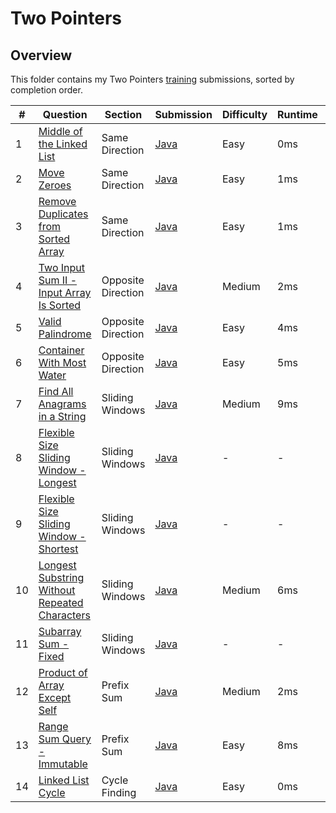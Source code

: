 # Two Pointers

## Overview
This folder contains my Two Pointers [training](https://algo.monster/problems/two_pointers_intro) submissions,
sorted by completion order.

| #   | Question                                                                                                                                   | Section              | Submission                                                                                                       | Difficulty | Runtime | Rank    |
|-----|--------------------------------------------------------------------------------------------------------------------------------------------|----------------------|------------------------------------------------------------------------------------------------------------------|------------|---------|---------|
| 1   | [Middle of the Linked List](https://leetcode.com/problems/middle-of-the-linked-list/description/)                                          | Same Direction       | [Java](https://github.com/shumarb/leetcode/blob/main/easy/java/MiddleOfTheLinkedList.java)                       | Easy       | 0ms     | 100%    |
| 2   | [Move Zeroes](https://leetcode.com/problems/move-zeroes/description/)                                                                      | Same Direction       | [Java](https://github.com/shumarb/leetcode/blob/main/easy/java/MoveZeroes.java)                                  | Easy       | 1ms     | 99.85%  |
| 3   | [Remove Duplicates from Sorted Array](https://leetcode.com/problems/remove-duplicates-from-sorted-array/description/)                      | Same Direction       | [Java](https://github.com/shumarb/leetcode/blob/main/easy/java/RemoveDuplicatesFromSortedArray.java)             | Easy       | 1ms     | 64.984% |
| 4   | [Two Input Sum II - Input Array Is Sorted](https://leetcode.com/problems/longest-substring-without-repeating-characters/description/)      | Opposite Direction   | [Java](https://github.com/shumarb/leetcode/blob/main/medium/java/TwoInputSumTwoInputArrayIsSorted.java)          | Medium     | 2ms     | 93.40%  |
| 5   | [Valid Palindrome](https://leetcode.com/problems/valid-palindrome/description/)                                                            | Opposite Direction   | [Java](https://github.com/shumarb/leetcode/blob/main/easy/java/ValidPalindrome.java)                             | Easy       | 4ms     | 54.12%  |
| 6   | [Container With Most Water](https://leetcode.com/problems/container-with-most-water/description/)                                          | Opposite Direction   | [Java](https://github.com/shumarb/leetcode/blob/main/medium/java/ContainerWithMostWater.java)                    | Easy       | 5ms     | 74.40%  |
| 7   | [Find All Anagrams in a String](https://leetcode.com/problems/find-all-anagrams-in-a-string/description/)                                  | Sliding Windows      | [Java](https://github.com/shumarb/leetcode/blob/main/medium/java/FindAllAnagramsInAString.java)                  | Medium     | 9ms     | 91.31%  |
| 8   | [Flexible Size Sliding Window - Longest](https://algo.monster/problems/subarray_sum_longest)                                               | Sliding Windows      | [Java](https://github.com/shumarb/algomonster/tree/main/code/FlexibleSizeSlidingWindowLongest.java)              | -          | -       | -       |
| 9   | [Flexible Size Sliding Window - Shortest](https://algo.monster/problems/subarray_sum_shortest)                                             | Sliding Windows      | [Java](https://github.com/shumarb/algomonster/tree/main/code/FlexibleSizeSlidingWindowShortest.java)             | -          | -       | -       |
| 10  | [Longest Substring Without Repeated Characters](https://leetcode.com/problems/longest-substring-without-repeating-characters/description/) | Sliding Windows      | [Java](https://github.com/shumarb/leetcode/blob/main/medium/java/LongestSubstringWithoutRepeatedCharacters.java) | Medium     | 6ms     | 70.02%  |
| 11  | [Subarray Sum - Fixed](https://algo.monster/problems/subarray_sum_fixed)                                                                   | Sliding Windows      | [Java](https://github.com/shumarb/algomonster/tree/main/code/SubarraySumFixed.java)                              | -          | -       | -       |
| 12  |  [Product of Array Except Self](https://leetcode.com/problems/product-of-array-except-self/description/)                                   | Prefix Sum           | [Java](https://github.com/shumarb/leetcode/blob/main/medium/java/ProductOfArrayExceptSelf.java)                  | Medium     | 2ms     | 89.32%  |
| 13  | [Range Sum Query - Immutable](https://leetcode.com/problems/range-sum-query-immutable/description/)                                        | Prefix Sum           | [Java](https://github.com/shumarb/leetcode/blob/main/easy/java/RangeSumQueryImmutable.java)                      | Easy       | 8ms     | 65.10%  |
| 14  | [Linked List Cycle](https://leetcode.com/problems/linked-list-cycle/description/)                                                          | Cycle Finding        | [Java](https://github.com/shumarb/leetcode/blob/main/easy/java/LinkedListCycle.java)                             | Easy       | 0ms     | 100%    |
